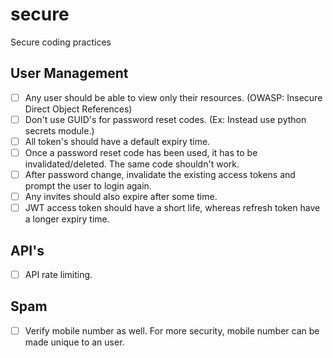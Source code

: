 # secure
Secure coding practices

## User Management
- [ ] Any user should be able to view only their resources. (OWASP: Insecure Direct Object References)
- [ ] Don't use GUID's for password reset codes. (Ex: Instead use python secrets module.)
- [ ] All token's should have a default expiry time.
- [ ] Once a password reset code has been used, it has to be invalidated/deleted. The same code shouldn't work.
- [ ] After password change, invalidate the existing access tokens and prompt the user to login again.
- [ ] Any invites should also expire after some time.
- [ ] JWT access token should have a short life, whereas refresh token have a longer expiry time.

## API's
- [ ] API rate limiting.

## Spam
- [ ] Verify mobile number as well. For more security, mobile number can be made unique to an user.

